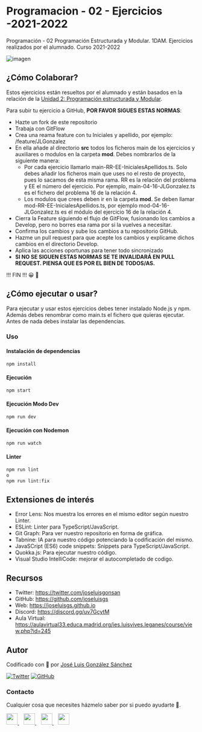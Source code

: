 # Programacion - 02 - Ejercicios -2021-2022
Programación - 02 Programación Estructurada y Modular. 1DAM. Ejercicios realizados por el alumnado. Curso 2021-2022


![imagen](https://thesoftclix.com/wp-content/uploads/2019/09/unnamed-1.png)

## ¿Cómo Colaborar?
Estos ejercicios están resueltos por el alumnado y están basados en la relación de la [Unidad 2: Programación estructurada y Modular](https://github.com/joseluisgs/Programacion-02-2021-2022).

Para subir tu ejercicio a GitHub, **POR FAVOR SIGUES ESTAS NORMAS**:

- Hazte un fork de este repositorio
- Trabaja con GitFlow
- Crea una reama feature con tu Iniciales y apellido, por ejemplo: /feature/JLGonzalez
- En ella añade al directorio **src** todos los ficheros main de los ejercicios y auxiliares o modulos en la carpeta **mod**. Debes nombrarlos de la siguiente manera: 
  - Por cada ejercicio llamarlo main-RR-EE-InicialesApellidos.ts. Solo debes añadir los ficheros main que uses no el resto de proyecto, pues lo sacamos de esta misma rama. RR es la relación del problema y EE el número del ejercicio. Por ejemplo, main-04-16-JLGonzalez.ts es el fichero del problema 16 de la relación 4.
  - Los modulos que crees deben ir en la carpeta **mod**. Se deben llamar mod-RR-EE-InicialesApellidos.ts, por ejemplo mod-04-16-JLGonzalez.ts es el módulo del ejercicio 16 de la relación 4.
- Cierra la Feature siguiendo el flujo de GitFlow, fusionando los cambios a Develop, pero no borres esa rama por si la vuelves a necesitar.
- Confirma los cambios y sube los cambios a tu repositorio GitHub.
- Hazme un pull request para que acepte los cambios y explícame dichos cambios en el directorio Develop.
- Aplica las acciones oportunas para tener todo sincronizado
- **SI NO SE SIGUEN ESTAS NORMAS SE TE INVALIDARÁ EN PULL REQUEST. PIENSA QUE ES POR EL BIEN DE TODOS/AS.**

!!! FIN !!! 😀 🤝

## ¿Cómo ejecutar o usar? 
  Para ejecutar y usar estos ejercicios debes tener instalado Node.js y npm. Además debes renombrar como main.ts el fichero que quieras ejecutar. Antes de nada debes instalar las dependencias.

### Uso
#### Instalación de dependencias
```bash
npm install
```

#### Ejecución
```bash
npm start
```

#### Ejecución Modo Dev
```bash
npm run dev
```

#### Ejecución con Nodemon
```bash
npm run watch
```

#### Linter
```bash
npm run lint
o
npm run lint:fix
```

## Extensiones de interés
- Error Lens: Nos muestra los errores en el mismo editor según nuestro Linter.
- ESLint: Linter para TypeScript/JavaScript.
- Git Graph: Para ver nuestro repositorio en forma de gráfica.
- Tabnine: IA para nuestro código potenciando la codificación del mismo.
- JavaSCript (ES6) code snippets: Snippets para TypeScript/JavaScript.
- Quokka.js: Para ejecutar nuestro código.
- Visual Studio IntelliCode: mejorar el autocompletado de codigo.


## Recursos
- Twitter: https://twitter.com/joseluisgonsan
- GitHub: https://github.com/joseluisgs
- Web: https://joseluisgs.github.io
- Discord: https://discord.gg/uv7GcytM
- Aula Virtual: https://aulavirtual33.educa.madrid.org/ies.luisvives.leganes/course/view.php?id=245



## Autor

Codificado con :sparkling_heart: por [José Luis González Sánchez](https://twitter.com/joseluisgonsan)

[![Twitter](https://img.shields.io/twitter/follow/joseluisgonsan?style=social)](https://twitter.com/joseluisgonsan)
[![GitHub](https://img.shields.io/github/followers/joseluisgs?style=social)](https://github.com/joseluisgs)

### Contacto
<p>
  Cualquier cosa que necesites házmelo saber por si puedo ayudarte 💬.
</p>
<p>
    <a href="https://twitter.com/joseluisgonsan" target="_blank">
        <img src="https://i.imgur.com/U4Uiaef.png" 
    height="30">
    </a> &nbsp;&nbsp;
    <a href="https://github.com/joseluisgs" target="_blank">
        <img src="https://cdn.iconscout.com/icon/free/png-256/github-153-675523.png" 
    height="30">
    </a> &nbsp;&nbsp;
    <a href="https://www.linkedin.com/in/joseluisgonsan" target="_blank">
        <img src="https://upload.wikimedia.org/wikipedia/commons/thumb/c/ca/LinkedIn_logo_initials.png/768px-LinkedIn_logo_initials.png" 
    height="30">
    </a>  &nbsp;&nbsp;
    <a href="https://joseluisgs.github.io/" target="_blank">
        <img src="https://joseluisgs.github.io/favicon.png" 
    height="30">
    </a>
</p>
